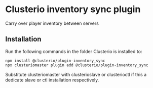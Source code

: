 # Clusterio inventory sync plugin

Carry over player inventory between servers

## Installation

Run the following commands in the folder Clusterio is installed to:

    npm install @clusterio/plugin-inventory_sync
    npx clusteriomaster plugin add @clusterio/plugin-inventory_sync

Substitute clusteriomaster with clusterioslave or clusterioctl if this a dedicate slave or ctl installation respectively.
